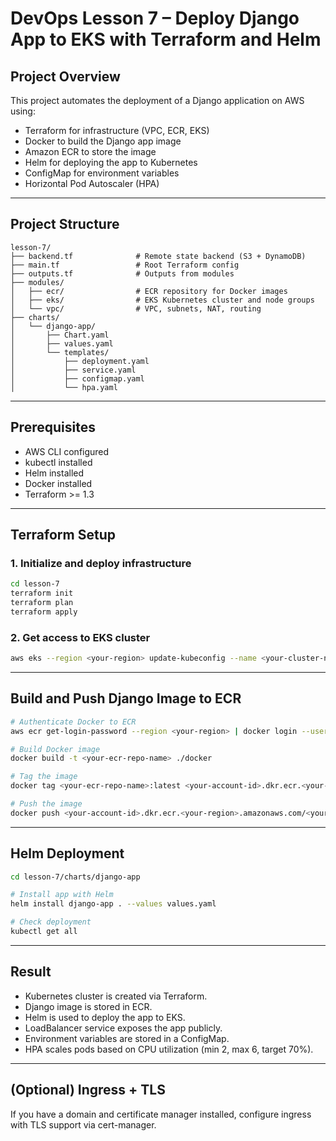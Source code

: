 # DevOps Lesson 7 – Deploy Django App to EKS with Terraform and Helm

## Project Overview

This project automates the deployment of a Django application on AWS using:
- Terraform for infrastructure (VPC, ECR, EKS)
- Docker to build the Django app image
- Amazon ECR to store the image
- Helm for deploying the app to Kubernetes
- ConfigMap for environment variables
- Horizontal Pod Autoscaler (HPA)

---

## Project Structure

```
lesson-7/
├── backend.tf              # Remote state backend (S3 + DynamoDB)
├── main.tf                 # Root Terraform config
├── outputs.tf              # Outputs from modules
├── modules/
│   ├── ecr/                # ECR repository for Docker images
│   ├── eks/                # EKS Kubernetes cluster and node groups
│   └── vpc/                # VPC, subnets, NAT, routing
├── charts/
│   └── django-app/
│       ├── Chart.yaml
│       ├── values.yaml
│       └── templates/
│           ├── deployment.yaml
│           ├── service.yaml
│           ├── configmap.yaml
│           └── hpa.yaml
```

---

## Prerequisites

- AWS CLI configured
- kubectl installed
- Helm installed
- Docker installed
- Terraform >= 1.3

---

## Terraform Setup

### 1. Initialize and deploy infrastructure

```bash
cd lesson-7
terraform init
terraform plan
terraform apply
```

### 2. Get access to EKS cluster

```bash
aws eks --region <your-region> update-kubeconfig --name <your-cluster-name>
```

---

## Build and Push Django Image to ECR

```bash
# Authenticate Docker to ECR
aws ecr get-login-password --region <your-region> | docker login --username AWS --password-stdin <your-account-id>.dkr.ecr.<your-region>.amazonaws.com

# Build Docker image
docker build -t <your-ecr-repo-name> ./docker

# Tag the image
docker tag <your-ecr-repo-name>:latest <your-account-id>.dkr.ecr.<your-region>.amazonaws.com/<your-ecr-repo-name>:latest

# Push the image
docker push <your-account-id>.dkr.ecr.<your-region>.amazonaws.com/<your-ecr-repo-name>:latest
```

---

## Helm Deployment

```bash
cd lesson-7/charts/django-app

# Install app with Helm
helm install django-app . --values values.yaml

# Check deployment
kubectl get all
```

---

## Result

- Kubernetes cluster is created via Terraform.
- Django image is stored in ECR.
- Helm is used to deploy the app to EKS.
- LoadBalancer service exposes the app publicly.
- Environment variables are stored in a ConfigMap.
- HPA scales pods based on CPU utilization (min 2, max 6, target 70%).

---

## (Optional) Ingress + TLS

If you have a domain and certificate manager installed, configure ingress with TLS support via cert-manager.

